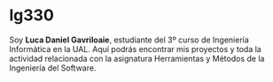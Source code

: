 # lg330

Soy **Luca Daniel Gavriloaie**, estudiante del 3º curso de Ingeniería Informática en la UAL. Aquí podrás encontrar mis proyectos y toda la actividad relacionada con la asignatura Herramientas y Métodos de la Ingeniería del Software.
